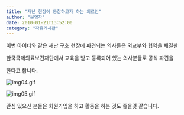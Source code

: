```yaml
---
title: "재난 현장에 동참하고자 하는 의료인"
author: "운영자"
date: 2010-01-21T13:52:00
category: "자유게시판"
---
```


이번 아이티와 같은 재난 구호 현장에 파견되는 의사들은 외교부와 협약을 채결한

한국국제의료보건재단에서 교육을 받고 등록되어 있는 의사분들로 공식 파견을

한다고 합니다.

![img04.gif](/files/attach/images/2928/967/002/a6a8e5a3a2d323e53e5130b02ce44b29.)

![img05.gif](/files/attach/images/2928/967/002/a948b2e4e2626da1c74b5f07c00154c5.)

관심 있으신 분들은 회원가입을 하고 활동을 하는 것도 좋을것 같습니다.

